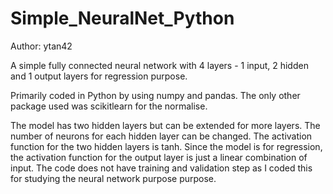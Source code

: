 # Simple_NeuralNet_Python
Author: ytan42

A simple fully connected neural network with 4 layers - 1 input, 2 hidden and 1 output layers for regression purpose.

Primarily coded in Python by using numpy and pandas. The only other package used was scikitlearn for the normalise. 

The model has two hidden layers but can be extended for more layers. The number of neurons for each hidden layer can be changed. The activation function for the two hidden layers is tanh. Since the model is for regression, the activation function for the output layer is just a linear combination of input. The code does not have training and validation step as I coded this for studying the neural network purpose purpose.
